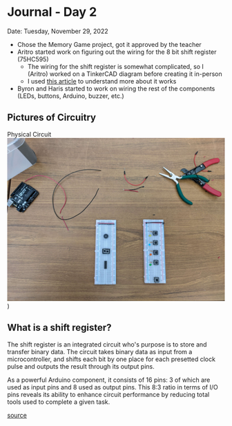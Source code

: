 # Journal - Day 2
Date: Tuesday, November 29, 2022

- Chose the Memory Game project, got it approved by the teacher
- Aritro started work on figuring out the wiring for the 8 bit shift register (75HC595)
  - The wiring for the shift register is somewhat complicated, so I (Aritro) worked on a TinkerCAD diagram before creating it in-person
  - I used [this article](https://lastminuteengineers.com/74hc595-shift-register-arduino-tutorial/) to understand more about it works 
- Byron and Haris started to work on wiring the rest of the components (LEDs, buttons, Arduino, buzzer, etc.)

## Pictures of Circuitry
Physical Circuit ![physical circuit](/media/pictures/pDay2.jpg))

## What is a shift register?
The shift register is an integrated circuit who's purpose is to store and transfer binary data. The circuit takes binary data as input from a microcontroller, and shifts each bit by one place for each presetted clock pulse and outputs the result through its output pins. 

As a powerful Arduino component, it consists of 16 pins: 3 of which are used as input pins and 8 used as output pins. This 8:3 ratio in terms of I/O pins reveals its ability to enhance circuit performance by reducing total tools used to complete a given task.

[source](https://electronicscoach.com/shift-register.html)
